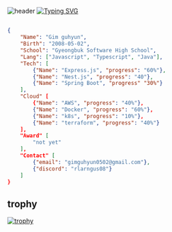 ![header](https://capsule-render.vercel.app/api?type=waving&color=6994CDEE&text=&animation=twinkling&height=80)
[![Typing SVG](https://readme-typing-svg.demolab.com?font=Alkatra&weight=500&size=45&duration=3500&pause=3&color=6994CDEE&center=false&vCenter=false&multiline=true&repeat=true&width=1000&height=100&lines=Welcome+to+guhyun's+GitHub!👋)](https://git.io/typing-svg)
 
## 
```json
{
    "Name": "Gim guhyun",
    "Birth": "2008-05-02",
    "School": "Gyeongbuk Software High School",
    "Lang": ["Javascript", "Typescript", "Java"],
    "Tech": [
        {"Name": "Express.js", "progress": "60%"},
        {"Name": "Nest.js", "progress": "40"},
        {"Name": "Spring Boot", "progress" "30%"}
    ],
    "Cloud" [
        {"Name": "AWS", "progress": "40%"},
        {"Name": "Docker", "progress": "60%"},
        {"Name": "k8s", "progress": "10%"},
        {"Name": "terraform", "progress": "40%"}
    ],
    "Award" [
        "not yet"
    ],
    "Contact" [
        {"email": "gimguhyun0502@gmail.com"},
        {"discord": "rlarngus08"}
    ]
}
```

## trophy

[![trophy](https://github-profile-trophy.vercel.app/?username=kgh852)]()
